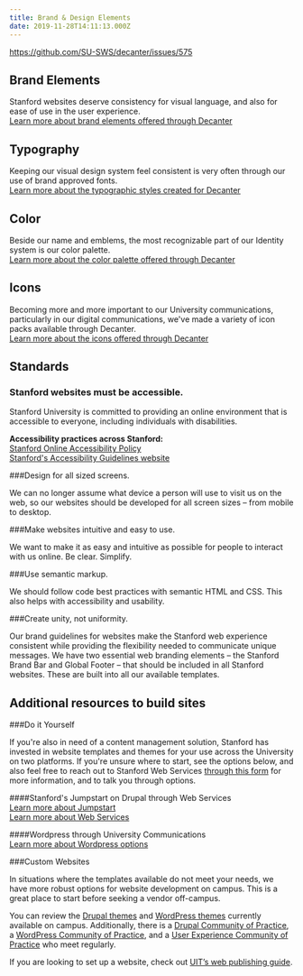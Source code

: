 ```yaml
---
title: Brand & Design Elements
date: 2019-11-28T14:11:13.000Z
---
```

https://github.com/SU-SWS/decanter/issues/575

## Brand Elements 

Stanford websites deserve consistency for visual language, and also for ease of use in the user experience.\
[Learn more about brand elements offered through Decanter](https://elegant-poitras-87214a.netlify.com/page/brand-design-elements-brand/) 

## Typography 

Keeping our visual design system feel consistent is very often through our use of brand approved fonts.\
[Learn more about the typographic styles created for Decanter](https://elegant-poitras-87214a.netlify.com/page/brand-design-elements-typography/) 

## Color 

Beside our name and emblems, the most recognizable part of our Identity system is our color palette.\
[Learn more about the color palette offered through Decanter](https://elegant-poitras-87214a.netlify.com/page/brand-design-elements-color/)

## Icons 

Becoming more and more important to our University communications, particularly in our digital communications, we've made a variety of icon packs available through Decanter.\
[Learn more about the icons offered through Decanter](https://elegant-poitras-87214a.netlify.com/page/brand-design-elements-icons/)

## Standards

### Stanford websites must be accessible.

Stanford University is committed to providing an online environment that is accessible to everyone, including individuals with disabilities.

**Accessibility practices across Stanford:** \
[Stanford Online Accessibility Policy](https://ucomm.stanford.edu/policies/accessibility-policy/)\
[Stanford's Accessibility Guidelines website](https://soap.stanford.edu/)

\###Design for all sized screens.

We can no longer assume what device a person will use to visit us on the web, so our websites should be developed for all screen sizes – from mobile to desktop.

\###Make websites intuitive and easy to use.

We want to make it as easy and intuitive as possible for people to interact with us online. Be clear. Simplify.

\###Use semantic markup.

We should follow code best practices with semantic HTML and CSS. This also helps with accessibility and usability.

\###Create unity, not uniformity.

Our brand guidelines for websites make the Stanford web experience consistent while providing the flexibility needed to communicate unique messages. We have two essential web branding elements – the Stanford Brand Bar and Global Footer – that should be included in all Stanford websites. These are built into all our available templates.

## Additional resources to build sites

\###Do it Yourself

If you're also in need of a content management solution, Stanford has invested in website templates and themes for your use across the University on two platforms. If you're unsure where to start, see the options below, and also feel free to reach out to Stanford Web Services [through this form](https://docs.google.com/forms/u/1/d/e/1FAIpQLSdZ8N06DW8LOKdGlcCfUIF8q8rQILh4A697qR5SoZ6-eWfG7g/viewform) for more information, and to talk you through options. 

\####Stanford's Jumpstart on Drupal through Web Services \
[Learn more about Jumpstart](https://sites-jumpstart.stanford.edu/)\
[Learn more about Web Services](https://uit.stanford.edu/sws)

\####Wordpress through University Communications \
[Learn more about Wordpress options](https://identity.stanford.edu/web-mobile.html)

\###Custom Websites 

In situations where the templates available do not meet your needs, we have more robust options for website development on campus. This is a great place to start before seeking a vendor off-campus.

You can review the [Drupal themes](https://drupalthemes.stanford.edu/) and [WordPress themes](http://wordpressthemes.stanford.edu/) currently available on campus. Additionally, there is a [Drupal Community of Practice](https://opensource.stanford.edu/drupallers-cop), a [WordPress Community of Practice](http://wpcop.stanford.edu/), and a [User Experience Community of Practice](https://ux.stanford.edu/) who meet regularly.

If you are looking to set up a website, check out [UIT’s web publishing guide](https://uit.stanford.edu/guide/website).
